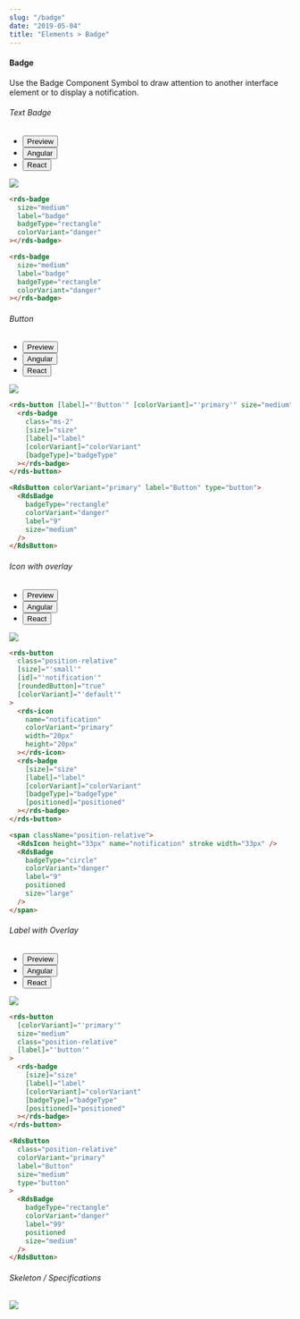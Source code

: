 ```yaml
---
slug: "/badge"
date: "2019-05-04"
title: "Elements > Badge"
---
```


<!-- CSS only -->
<link href="https://cdn.jsdelivr.net/npm/bootstrap@5.1.3/dist/css/bootstrap.min.css" rel="stylesheet" integrity="sha384-1BmE4kWBq78iYhFldvKuhfTAU6auU8tT94WrHftjDbrCEXSU1oBoqyl2QvZ6jIW3" crossorigin="anonymous">
<link rel="stylesheet" href="../../../../../../../raaghu/src/assets/css/style-elements.css">
<link rel="stylesheet" href="../../../../../../../raaghu/src/assets/css/main.css">

#### Badge

<p class="checkbox-def">Use the Badge Component Symbol to draw attention to another interface element or to display a notification.</p>

<!-- Basic Example -->
<section class="py-4">
    <h6>Text Badge</h6>
    <div class="py-3">
      <div class="cust-tabs">
        <ul class="nav nav-tabs" id="myTab" role="tablist">
          <li class="nav-item" role="presentation">
            <button class="nav-link active" id="PreviewBasic-tab" data-bs-toggle="tab" data-bs-target="#PreviewBasic" type="button" role="tab" aria-controls="PreviewBasic" aria-selected="true">Preview </button>
          </li>
          <li class="nav-item" role="presentation">
            <button class="nav-link" id="AngularBasic-tab" data-bs-toggle="tab" data-bs-target="#AngularBasic" type="button" role="tab" aria-controls="AngularBasic" aria-selected="false"><i class="bi bi-code-slash" style="font-size:1.0rem"></i>Angular</button>
          </li>
          <li class="nav-item" role="presentation">
            <button class="nav-link" id="ReactBasic-tab" data-bs-toggle="tab" data-bs-target="#ReactBasic" type="button" role="tab" aria-controls="ReactBasic" aria-selected="false"><i class="bi bi-code-slash" style="font-size:1.0rem"></i>React</button>
          </li>
        </ul>
      </div>
      <div class="tab-content card border" id="myTabContent">
        <div class="tab-pane fade show active" id="PreviewBasic" role="tabpanel" aria-labelledby="PreviewBasic-tab">
          <div class="contents  p-5">
            <div class="row">
              <div class="col-12">
        <img src="/images/badge-basic.png" class="img-fluid">
          </div>
            </div>
          </div>
        </div>
        <div class="tab-pane fade show" id="AngularBasic" role="tabpanel" aria-labelledby="AngularBasic-tab">
          <div class="contents bg-code ">
<div class="row text-white m-0 p-4">

```html
<rds-badge
  size="medium"
  label="badge"
  badgeType="rectangle"
  colorVariant="danger"
></rds-badge>
```

</div>
          </div>
        </div>
<!-- React Start -->
        <div class="tab-pane fade show" id="ReactBasic" role="tabpanel" aria-labelledby="ReactBasic-tab">
          <div class="contents bg-code ">
<div class="row text-white m-0 p-4">

```html
<rds-badge
  size="medium"
  label="badge"
  badgeType="rectangle"
  colorVariant="danger"
></rds-badge>
```

</div>
          </div>
        </div>
<!-- React end -->
      </div>
    </div>
  </section>
<section class="py-4">
    <h6>Button</h6>
    <div class="py-3">
      <div class="cust-tabs">
        <ul class="nav nav-tabs" id="myTab" role="tablist">
          <li class="nav-item" role="presentation">
            <button class="nav-link active" id="PreviewButton-tab" data-bs-toggle="tab" data-bs-target="#PreviewButton" type="button" role="tab" aria-controls="PreviewButton" aria-selected="true">Preview </button>
          </li>
          <li class="nav-item" role="presentation">
            <button class="nav-link" id="AngularButton-tab" data-bs-toggle="tab" data-bs-target="#AngularButton" type="button" role="tab" aria-controls="AngularButton" aria-selected="false"><i class="bi bi-code-slash" style="font-size:1.0rem"></i>Angular</button>
          </li>
          <li class="nav-item" role="presentation">
            <button class="nav-link" id="ReactButton-tab" data-bs-toggle="tab" data-bs-target="#ReactButton" type="button" role="tab" aria-controls="ReactButton" aria-selected="false"><i class="bi bi-code-slash" style="font-size:1.0rem"></i>React</button>
          </li>
        </ul>
      </div>
      <div class="tab-content card border" id="myTabContent">
        <div class="tab-pane fade show active" id="PreviewButton" role="tabpanel" aria-labelledby="PreviewButton-tab">
          <div class="contents p-5">
            <div class="row">
              <div class="col-12">
                <img src="/images/badge-as-button.png" class="img-fluid">                               
                  </div>
            </div>
          </div>
        </div>
        <div class="tab-pane fade show" id="AngularButton" role="tabpanel" aria-labelledby="AngularButton-tab">
          <div class="contents bg-code">
<div class="row m-0">

```html
<rds-button [label]="'Button'" [colorVariant]="'primary'" size="medium">
  <rds-badge
    class="ms-2"
    [size]="size"
    [label]="label"
    [colorVariant]="colorVariant"
    [badgeType]="badgeType"
  ></rds-badge>
</rds-button>
```

</div>
          </div>
        </div>
        <!-- React start -->
             <div class="tab-pane fade show" id="ReactButton" role="tabpanel" aria-labelledby="ReactButton-tab">
          <div class="contents bg-code">
<div class="row m-0">

```html
<RdsButton colorVariant="primary" label="Button" type="button">
  <RdsBadge
    badgeType="rectangle"
    colorVariant="danger"
    label="9"
    size="medium"
  />
</RdsButton>
```

</div>
          </div>
        </div>
        <!-- React end -->
      </div>
    </div>
  </section>

<section class="py-4">
    <h6>Icon with overlay</h6>
    <div class="py-3">
      <div class="cust-tabs">
        <ul class="nav nav-tabs" id="myTab" role="tablist">
          <li class="nav-item" role="presentation">
            <button class="nav-link active" id="PreviewIcon-tab" data-bs-toggle="tab" data-bs-target="#PreviewIcon" type="button" role="tab" aria-controls="PreviewIcon" aria-selected="true">Preview </button>
          </li>
          <li class="nav-item" role="presentation">
            <button class="nav-link" id="AngularIcon-tab" data-bs-toggle="tab" data-bs-target="#AngularIcon" type="button" role="tab" aria-controls="AngularIcon" aria-selected="false"><i class="bi bi-code-slash" style="font-size:1.0rem"></i>Angular</button>
          </li>
          <li class="nav-item" role="presentation">
            <button class="nav-link" id="ReactIcon-tab" data-bs-toggle="tab" data-bs-target="#ReactIcon" type="button" role="tab" aria-controls="ReactIcon" aria-selected="false"><i class="bi bi-code-slash" style="font-size:1.0rem"></i>React</button>
          </li>
        </ul>
      </div>
      <div class="tab-content card border" id="myTabContent">
        <div class="tab-pane fade show active" id="PreviewIcon" role="tabpanel" aria-labelledby="PreviewIcon-tab">
          <div class="contents p-5">
            <div class="row">
              <div class="col-12">
                      <img src="/images/badge-with-icon-overlay.png" class="img-fluid">                          
                </div>
            </div>
          </div>
        </div>
        <div class="tab-pane fade show" id="AngularIcon" role="tabpanel" aria-labelledby="AngularIcon-tab">
          <div class="contents bg-light">
<div class="row  text-white m-0 p-4">

```html
<rds-button
  class="position-relative"
  [size]="'small'"
  [id]="'notification'"
  [roundedButton]="true"
  [colorVariant]="'default'"
>
  <rds-icon
    name="notification"
    colorVariant="primary"
    width="20px"
    height="20px"
  ></rds-icon>
  <rds-badge
    [size]="size"
    [label]="label"
    [colorVariant]="colorVariant"
    [badgeType]="badgeType"
    [positioned]="positioned"
  ></rds-badge>
</rds-button>
```

</div>
          </div>
        </div>
        <!-- React start -->
                <div class="tab-pane fade show" id="ReactIcon" role="tabpanel" aria-labelledby="ReactIcon-tab">
          <div class="contents bg-light">
<div class="row  text-white m-0 p-4">

```html
<span className="position-relative">
  <RdsIcon height="33px" name="notification" stroke width="33px" />
  <RdsBadge
    badgeType="circle"
    colorVariant="danger"
    label="9"
    positioned
    size="large"
  />
</span>
```

</div>
          </div>
        </div>
        <!-- React end -->
      </div>
    </div>
  </section>

<section class="py-4">
    <h6>Label with Overlay</h6>
    <div class="py-3">
      <div class="cust-tabs">
        <ul class="nav nav-tabs" id="myTab" role="tablist">
          <li class="nav-item" role="presentation">
            <button class="nav-link active" id="PreviewPositioned-tab" data-bs-toggle="tab" data-bs-target="#PreviewPositioned" type="button" role="tab" aria-controls="PreviewPositioned" aria-selected="true">Preview </button>
          </li>
          <li class="nav-item" role="presentation">
            <button class="nav-link" id="AngularPositioned-tab" data-bs-toggle="tab" data-bs-target="#AngularPositioned" type="button" role="tab" aria-controls="AngularPositioned" aria-selected="false"><i class="bi bi-code-slash" style="font-size:1.0rem"></i>Angular</button>
          </li>
          <li class="nav-item" role="presentation">
            <button class="nav-link" id="ReactPositioned-tab" data-bs-toggle="tab" data-bs-target="#ReactPositioned" type="button" role="tab" aria-controls="ReactPositioned" aria-selected="false"><i class="bi bi-code-slash" style="font-size:1.0rem"></i>React</button>
          </li>
        </ul>
      </div>
      <div class="tab-content card border" id="myTabContent">
        <div class="tab-pane fade show active" id="PreviewPositioned" role="tabpanel" aria-labelledby="PreviewPositioned-tab">
          <div class="contents  p-5">
            <div class="row">
              <div class="col-12">
                  <img src="/images/badge-with-position.png" class="img-fluid">
                                             </div>
            </div>
          </div>
        </div>
        <div class="tab-pane fade show" id="AngularPositioned" role="tabpanel" aria-labelledby="AngularPositioned-tab">
          <div class="contents bg-light">
<div class="row  text-white m-0 p-4">

```html
<rds-button
  [colorVariant]="'primary'"
  size="medium"
  class="position-relative"
  [label]="'button'"
>
  <rds-badge
    [size]="size"
    [label]="label"
    [colorVariant]="colorVariant"
    [badgeType]="badgeType"
    [positioned]="positioned"
  ></rds-badge>
</rds-button>
```

</div>
          </div>
        </div>
        <!-- React start -->
                <div class="tab-pane fade show" id="ReactPositioned" role="tabpanel" aria-labelledby="ReactPositioned-tab">
          <div class="contents bg-light">
<div class="row  text-white m-0 p-4">

```html
<RdsButton
  class="position-relative"
  colorVariant="primary"
  label="Button"
  size="medium"
  type="button"
>
  <RdsBadge
    badgeType="rectangle"
    colorVariant="danger"
    label="99"
    positioned
    size="medium"
  />
</RdsButton>
```

</div>
          </div>
        </div>
      </div>
    </div>
  </section>

<div class="py-4">
<!-- Skeleton / Specifications -->

###### Skeleton / Specifications

<div class="py-3">
 <div class="card border p-5">
  <div class="row">
      <div class="col-md-12">
        <img src="/images/badge-skeleton.png" class="img-fluid">
     </div>
   </div>
   </div>
 </div>
</div>

<!-- JavaScript Bundle with Popper -->
<script src="https://cdn.jsdelivr.net/npm/bootstrap@5.1.3/dist/js/bootstrap.bundle.min.js" integrity="sha384-ka7Sk0Gln4gmtz2MlQnikT1wXgYsOg+OMhuP+IlRH9sENBO0LRn5q+8nbTov4+1p" crossorigin="anonymous"></script>
